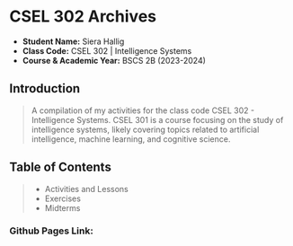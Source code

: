 # CSEL 302 Archives

* **Student Name:** Siera Hallig<br>
* **Class Code:** CSEL 302 | Intelligence Systems<br>
* **Course & Academic Year:** BSCS 2B (2023-2024)<br>

## Introduction
> A compilation of my activities for the class code CSEL 302 - Intelligence Systems. CSEL 301 is a course focusing on the study of intelligence systems, likely covering topics related to artificial intelligence, machine learning, and cognitive science.

## Table of Contents
> * Activities and Lessons
> * Exercises
> * Midterms

### Github Pages Link: 

